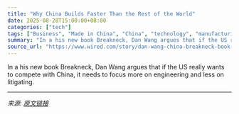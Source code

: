 ```yaml
---
title: "Why China Builds Faster Than the Rest of the World"
date: 2025-08-28T15:00:00+08:00
categories: ["tech"]
tags: ["Business", "Made in China", "China", "technology", "manufacturing", "tariffs", "Books"]
summary: "In a his new book Breakneck, Dan Wang argues that if the US really wants to compete with China, it needs to focus more on engineering and less on litigating."
source_url: "https://www.wired.com/story/dan-wang-china-breakneck-book-interview/"
---
```


In a his new book Breakneck, Dan Wang argues that if the US really wants to compete with China, it needs to focus more on engineering and less on litigating.

---

*来源: [原文链接](https://www.wired.com/story/dan-wang-china-breakneck-book-interview/)*
